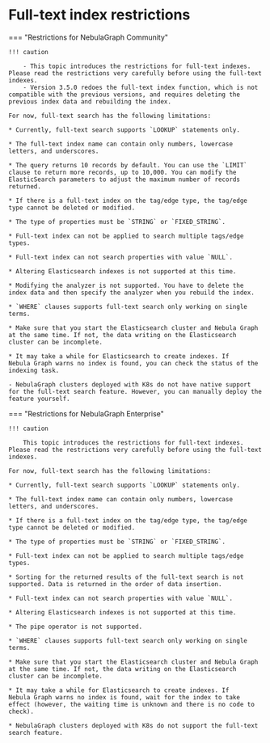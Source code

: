 # Full-text index restrictions

=== "Restrictions for NebulaGraph Community"

    !!! caution

        - This topic introduces the restrictions for full-text indexes. Please read the restrictions very carefully before using the full-text indexes.
        - Version 3.5.0 redoes the full-text index function, which is not compatible with the previous versions, and requires deleting the previous index data and rebuilding the index.

    For now, full-text search has the following limitations:

    * Currently, full-text search supports `LOOKUP` statements only.

    * The full-text index name can contain only numbers, lowercase letters, and underscores.

    * The query returns 10 records by default. You can use the `LIMIT` clause to return more records, up to 10,000. You can modify the ElasticSearch parameters to adjust the maximum number of records returned.

    * If there is a full-text index on the tag/edge type, the tag/edge type cannot be deleted or modified.

    * The type of properties must be `STRING` or `FIXED_STRING`.

    * Full-text index can not be applied to search multiple tags/edge types.

    * Full-text index can not search properties with value `NULL`.

    * Altering Elasticsearch indexes is not supported at this time.

    * Modifying the analyzer is not supported. You have to delete the index data and then specify the analyzer when you rebuild the index.

    * `WHERE` clauses supports full-text search only working on single terms.

    * Make sure that you start the Elasticsearch cluster and Nebula Graph at the same time. If not, the data writing on the Elasticsearch cluster can be incomplete.

    * It may take a while for Elasticsearch to create indexes. If Nebula Graph warns no index is found, you can check the status of the indexing task.

    - NebulaGraph clusters deployed with K8s do not have native support for the full-text search feature. However, you can manually deploy the feature yourself.

=== "Restrictions for NebulaGraph Enterprise"

    !!! caution

        This topic introduces the restrictions for full-text indexes. Please read the restrictions very carefully before using the full-text indexes.

    For now, full-text search has the following limitations:

    * Currently, full-text search supports `LOOKUP` statements only.

    * The full-text index name can contain only numbers, lowercase letters, and underscores.

    * If there is a full-text index on the tag/edge type, the tag/edge type cannot be deleted or modified.

    * The type of properties must be `STRING` or `FIXED_STRING`.

    * Full-text index can not be applied to search multiple tags/edge types.

    * Sorting for the returned results of the full-text search is not supported. Data is returned in the order of data insertion.

    * Full-text index can not search properties with value `NULL`.

    * Altering Elasticsearch indexes is not supported at this time.

    * The pipe operator is not supported.

    * `WHERE` clauses supports full-text search only working on single terms.

    * Make sure that you start the Elasticsearch cluster and Nebula Graph at the same time. If not, the data writing on the Elasticsearch cluster can be incomplete.

    * It may take a while for Elasticsearch to create indexes. If Nebula Graph warns no index is found, wait for the index to take effect (however, the waiting time is unknown and there is no code to check).

    * NebulaGraph clusters deployed with K8s do not support the full-text search feature.


